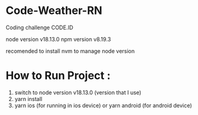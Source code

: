 # Code-Weather-RN
Coding challenge CODE.ID

node version v18.13.0
npm version v8.19.3

recomended to install nvm to manage node version

# How to Run Project :
1. switch to node version v18.13.0 (version that I use)
2. yarn install
3. yarn ios (for running in ios device) or yarn android (for android device)
